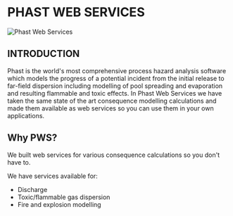 # PHAST WEB SERVICES

![Phast Web Services](https://phastwebservices.dnv.com/img/Automate.d214a2da.jpeg)

## INTRODUCTION

Phast is the world's most comprehensive process hazard analysis software which models the progress of a potential incident from the initial release to far-field dispersion including modelling of pool spreading and evaporation and resulting flammable and toxic effects. In Phast Web Services we have taken the same state of the art consequence modelling calculations and made them available as web services so you can use them in your own applications.

## Why PWS?

We built web services for various consequence calculations so you don't have to.

We have services available for:

- Discharge
- Toxic/flammable gas dispersion
- Fire and explosion modelling
